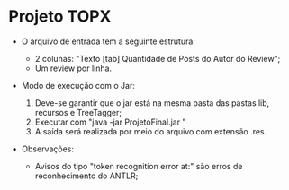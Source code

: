 # Projeto TOPX

* O arquivo de entrada tem a seguinte estrutura:
    * 2 colunas: "Texto [tab] Quantidade de Posts do Autor do Review";
    * Um review por linha.

* Modo de execução com o Jar:
    1. Deve-se garantir que o jar está na mesma pasta das pastas lib, recursos e TreeTagger;
    2. Executar com "java -jar ProjetoFinal.jar <Caminho do arquivo de reviews>"
    3. A saída será realizada por meio do arquivo com extensão <arquivodereviews>.res.

* Observações:
    * Avisos do tipo "token recognition error at:" são erros de reconhecimento do ANTLR;